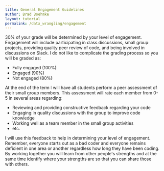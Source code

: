 ```yaml
---
title: General Engagement Guidelines
author: Brad Boehmke
layout: tutorial
permalink: /data_wrangling/engagement
---
```


30% of your grade will be determined by your level of engagement. Engagement will include participating in class discussions, small group projects, providing quality peer review of code, and being involved in discussions on Slack. I do not like to complicate the grading process so you will be graded as:

* Fully engaged (100%)
* Engaged (90%)
* Not engaged (80%)

At the end of the term I will have all students perform a peer assessment of their small group members. This assessment will rate each member from 0-5 in several areas regarding:

* Reviewing and providing constructive feedback regarding your code
* Engaging in quality discussions with the group to improve code knowledge
* Working well as a team member in the small group activities
* etc.

I will use this feedback to help in determining your level of engagement. Remember, everyone starts out as a bad coder and everyone remains deficient in one area or another regardless how long they have been coding. By working together you will learn from other people's strengths and at the same time identify where your strengths are so that you can share those with others.
